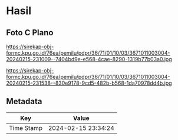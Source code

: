 # Hasil

## Foto C Plano

https://sirekap-obj-formc.kpu.go.id/76ea/pemilu/pdpr/36/71/01/10/03/3671011003004-20240215-231009--7404bd9e-e568-4cae-8290-1319b77b03a0.jpg

https://sirekap-obj-formc.kpu.go.id/76ea/pemilu/pdpr/36/71/01/10/03/3671011003004-20240215-231538--830e9178-9cd5-482b-b568-1da70978dd4b.jpg


## Metadata

| Key        | Value               |
| ---------- | ------------------- |
| Time Stamp | 2024-02-15 23:34:24 |



